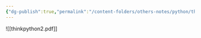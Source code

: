 ```yaml
---
{"dg-publish":true,"permalink":"/content-folders/others-notes/python/thinkpython2/","title":"thinkpython2.pdf"}
---
```



![[thinkpython2.pdf]]
